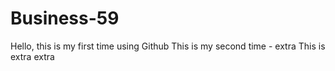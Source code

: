 # Business-59
Hello, this is my first time using Github
This is my second time - extra
This is extra extra
